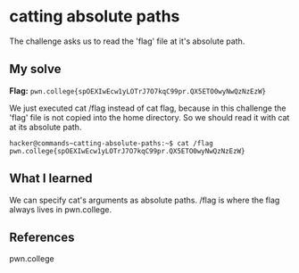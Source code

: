 # catting absolute paths
The challenge asks us to read the 'flag' file at it's absolute path.

## My solve
**Flag:** `pwn.college{spOEXIwEcw1yLOTrJ7O7kqC99pr.QX5ETO0wyNwQzNzEzW}`

We just executed cat /flag instead of cat flag, because in this challenge  the 'flag' file is not copied into the home directory.
So we should read it with cat at its absolute path.

```
hacker@commands~catting-absolute-paths:~$ cat /flag
pwn.college{spOEXIwEcw1yLOTrJ7O7kqC99pr.QX5ETO0wyNwQzNzEzW}
```

## What I learned
We can specify cat's arguments as absolute paths.
/flag is where the flag always lives in pwn.college.

## References 
pwn.college
